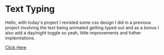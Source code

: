 # Text Typing

Hello, with today's project I revisted some css design I did in a previous project 
involving the text being animated getting typed out and as a bonus I also add a 
day/night toggle so yeah, little improvements and futher implemtations.

[Click Here](https://mrdrekc.github.io/Text-Typing/)
